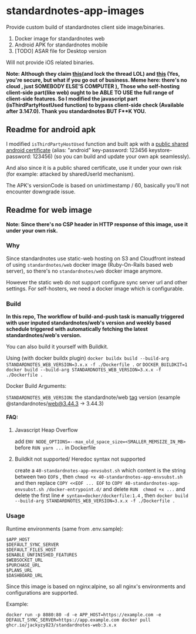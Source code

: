 # standardnotes-app-images
Provide custom build of standardnotes client side image/binaries.

1. Docker image for standardnotes web
2. Android APK for standardnotes mobile
3. [TODO] ASAR file for Desktop version

Will not provide iOS related binaries.

**Note: Although they claim [this](https://github.com/standardnotes/self-hosted/issues/116)(and lock the thread LOL) and [this](https://standardnotes.com/blog/making-self-hosting-easy-for-all) (Yes, you're secure, but what if you go out of business. Meme here: there's no cloud , just SOMEBODY ELSE'S COMPUTER ), Those who self-hosting client-side part(like web) ought to be ABLE TO USE the full range of client-side features. So I modified the javascript part (isThirdPartyHostUsed function) to bypass client-side check (Available after 3.147.0). Thank you standardnotes BUT F\*\*K YOU.**


## Readme for android apk

I modified `isThirdPartyHostUsed` function and built apk with a [public shared](https://ask.dcloud.net.cn/article/36522) [android certificate](https://download.dcloud.net.cn/keystore/Test.keystore) (alias: "android" key-password: 123456 keystore-password: 123456) (so you can build and update your own apk seamlessly). 

And also since it is a public shared certificate, use it under your own risk (for example: attacked by sharedUserId mechanism).

The APK's versionCode is based on unixtimestamp / 60, basically you'll not encounter downgrade issue.


## Readme for web image

**Note: Since there's no CSP header in HTTP response of this image, use it under your own risk.**

### Why

Since standardnotes use static-web hosting on S3 and Cloudfront instead of using `standardnotes/web` docker image (Ruby-On-Rails based web server), so there's no `standardnotes/web` docker image anymore.

However the static web do not support configure sync server url and other settings. For self-hosters, we need a docker image which is configurable.


### Build

**In this repo, The workflow of build-and-push task is manually triggered with user inputed standardnotes/web's version and weekly based schedule triggered with automatically fetching the latest standardnotes/web's version.**

You can also build it yourself with Buildkit.

Using (with docker buildx plugin)
`
docker buildx build --build-arg STANDARDNOTES_WEB_VERSION=3.x.x -f ./Dockerfile .
` 
or
`
 DOCKER_BUILDKIT=1 docker build --build-arg STANDARDNOTES_WEB_VERSION=3.x.x -f ./Dockerfile .
`

Docker Build Arguments:

`STANDARDNOTES_WEB_VERSION`: the standardnote/web [tag](https://github.com/standardnotes/app/tags) version (example @standardnotes/web@3.44.3 -> 3.44.3)

#### FAQ:

1. Javascript Heap Overflow

    add `ENV NODE_OPTIONS=--max_old_space_size=<SMALLER_MEMSIZE_IN_MB>` before `RUN yarn ...` in Dockerfile

2. Buildkit not supported/ Heredoc syntax not supported

    create a `40-standardnotes-app-envsubst.sh` which content is the string between two `EOF`s , then `chmod +x 40-standardnotes-app-envsubst.sh` and then replace `COPY <<EOF ... EOF` to  `COPY 40-standardnotes-app-envsubst.sh /docker-entrypoint.d/` and delete `RUN  chmod +x ...` and delete the first line  `# syntax=docker/dockerfile:1.4` , then `docker build --build-arg STANDARDNOTES_WEB_VERSION=3.x.x -f ./Dockerfile .`



### Usage

Runtime environments (same from .env.sample):

```
$APP_HOST
$DEFAULT_SYNC_SERVER
$DEFAULT_FILES_HOST
$ENABLE_UNFINISHED_FEATURES
$WEBSOCKET_URL
$PURCHASE_URL
$PLANS_URL
$DASHBOARD_URL
```

Since this image is based on nginx:alpine, so all nginx's environments and configurations are supported.

Example:

`docker run -p 8080:80 -d -e APP_HOST=https://example.com -e DEFAULT_SYNC_SERVER=https://app.example.com docker pull ghcr.io/jackyzy823/standardnotes-web:3.x.x`

